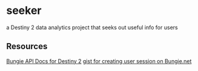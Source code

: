 # seeker
a Destiny 2 data analytics project that seeks out useful info for users

## Resources
[Bungie API Docs for Destiny 2](https://bungie-net.github.io/multi/index.html)
[gist for creating user session on Bungie.net](https://gist.github.com/ascendancyy/702db99b626d52d69359)
